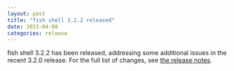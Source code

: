 ```yaml
---
layout: post
title: "fish shell 3.2.2 released"
date: 2021-04-08
categories: release
---
```


fish shell 3.2.2 has been released, addressing some additional issues in the recent 3.2.0 release. For the full list of changes, see <a href="https://fishshell.com/docs/3.2/relnotes.html">the release notes</a>.
